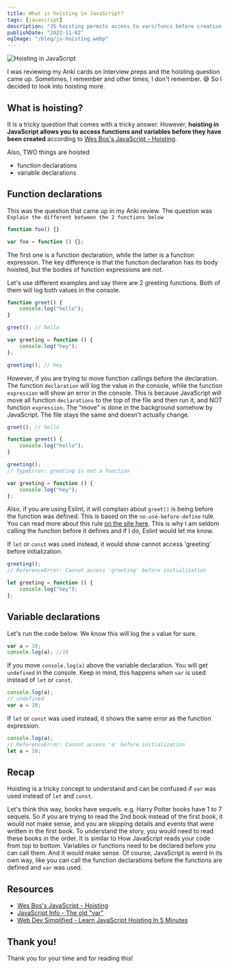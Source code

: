 ```yaml
---
title: What is hoisting in JavaScript?
tags: [javascript]
description: "JS hoisting permits access to vars/funcs before creation, but var confuses by enabling calls before def. Prefer let/const for error prevention."
publishDate: "2022-11-02"
ogImage: "/blog/js-hoisting.webp"
---
```


![Hoisting in JavaScript](/blog/js-hoisting.webp)

I was reviewing my Anki cards on interview preps and the hoisting question came up. Sometimes, I remember and other times, I don't remember. 😅 So I decided to look into hoisting more.

<!--truncate-->

## What is hoisting?

It is a tricky question that comes with a tricky answer. However, **hoisting in JavaScript allows you to access functions and variables before they have been created** according to [Wes Bos's JavaScript - Hoisting](https://wesbos.com/javascript/03-the-tricky-bits/hoisting).

Also, TWO things are hoisted

- function declarations
- variable declarations

## Function declarations

This was the question that came up in my Anki review. The question was `Explain the different between the 2 functions below`

```js
function foo() {}

var foo = function () {};
```

The first one is a function declaration, while the latter is a function expression. The key difference is that the function declaration has its body hoisted, but the bodies of function expressions are not.

Let's use different examples and say there are 2 greeting functions. Both of them will log both values in the console.

```js
function greet() {
	console.log("hello");
}

greet(); // hello

var greeting = function () {
	console.log("hey");
};

greeting(); // hey
```

However, if you are trying to move function callings before the declaration. The function `declaration` will log the value in the console, while the function `expression` will show an error in the console. This is because JavaScript will move all function `declarations` to the top of the file and then run it, and NOT function `expression`. The "move" is done in the background somehow by JavaScript. The file stays the same and doesn't actually change.

```js
greet(); // hello

function greet() {
	console.log("hello");
}

greeting();
// TypeError: greeting is not a function

var greeting = function () {
	console.log("hey");
};
```

Also, if you are using Eslint, it will complain about `greet()` is being before the function was defined. This is based on the `no-use-before-define` rule. You can read more about this rule [on the site here](https://eslint.org/docs/latest/rules/no-use-before-define). This is why I am seldom calling the function before it defines and if I do, Eslint would let me know.

If `let` or `const` was used instead, it would show cannot access 'greeting' before initialization.

```js
greeting();
// ReferenceError: Cannot access 'greeting' before initialization

let greeting = function () {
	console.log("hey");
};
```

## Variable declarations

Let's run the code below. We know this will log the `a` value for sure.

```js
var a = 10;
console.log(a); //10
```

If you move `console.log(a)` above the variable declaration. You will get `undefined` in the console. Keep in mind, this happens when `var` is used instead of `let` or `const`.

```js
console.log(a);
// undefined
var a = 10;
```

If `let` or `const` was used instead, it shows the same error as the function expression.

```js
console.log(a);
// ReferenceError: Cannot access 'a' before initialization
let a = 10;
```

## Recap

Hoisting is a tricky concept to understand and can be confused if `var` was used instead of `let` and `const`.

Let's think this way, books have sequels. e.g. Harry Potter books have 1 to 7 sequels. So if you are trying to read the 2nd book instead of the first book, it would not make sense, and you are skipping details and events that were written in the first book. To understand the story, you would need to read these books in the order. It is similar to How JavaScript reads your code from top to bottom. Variables or functions need to be declared before you can call them. And it would make sense. Of course, JavaScript is weird in its own way, like you can call the function declarations before the functions are defined and `var` was used.

## Resources

- [Wes Bos's JavaScript - Hoisting](https://wesbos.com/javascript/03-the-tricky-bits/hoisting)
- [JavaScript Info - The old "var"](https://javascript.info/var)
- [Web Dev Simplified - Learn JavaScript Hoisting In 5 Minutes](https://www.youtube.com/watch?v=EvfRXyKa_GI)

## Thank you!

Thank you for your time and for reading this!
